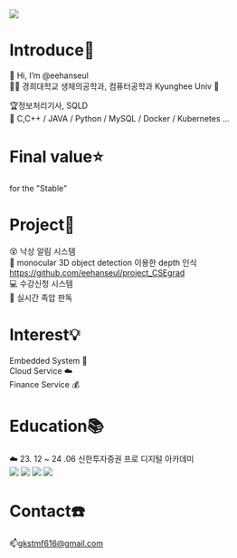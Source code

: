 <img src="https://capsule-render.vercel.app/api?type=waving&color=1074&height=200&section=header&text=Hi__Hanseul&fontSize=70" />

Introduce🐯
=========
👋 Hi, I’m @eehanseul   
🧑‍🎓 경희대학교 생체의공학과, 컴퓨터공학과 Kyunghee Univ 🦁    

🏆정보처리기사, SQLD             
📖 C,C++ / JAVA / Python / MySQL / Docker / Kubernetes ...   


Final value⭐
=======
for the "Stable"


Project📂
=======
 😵 낙상 알림 시스템   
 🚙 monocular 3D object detection 이용한 depth 인식       
           https://github.com/eehanseul/project_CSEgrad  
 💻 수강신청 시스템   
 👣 실시간 족압 판독   

Interest💡
=======
 Embedded System 🤖   
 Cloud Service ☁️  
 Finance Service 💰  
 
Education📚
=======
 ☁️ 23. 12 ~ 24 .06 신한투자증권 프로 디지털 아카데미  
 <img src="https://img.shields.io/badge/React-61DAFB?style=for-the-badge&logo=React&logoColor=white">
 <img src="https://img.shields.io/badge/SpringBoot-6DB33F?style=for-the-badge&logo=Spring-Boot&logoColor=white">
 <img src="https://img.shields.io/badge/AWS-232F3E?style=for-the-badge&logo=amazonaws&logoColor=white">
 <img src="https://img.shields.io/badge/DevOps-0078D7?style=for-the-badge&logo=azuredevops&logoColor=white">

 Contact☎️
 ==========
📫gkstmf616@gmail.com   
 
 

<!---
eehanseul/eehanseul is a ✨ special ✨ repository because its `README.md` (this file) appears on your GitHub profile.
You can click the Preview link to take a look at your changes.
--->


